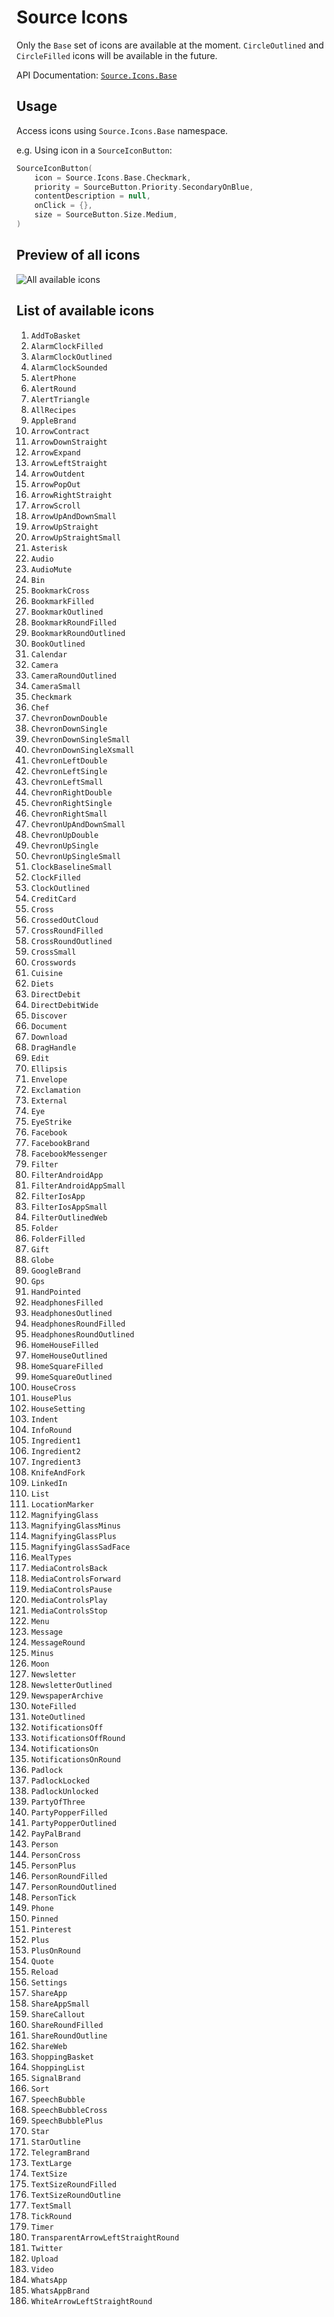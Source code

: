 # Source Icons

Only the `Base` set of icons are available at the moment. `CircleOutlined` and `CircleFilled` icons 
will be available in the future.

API Documentation: [`Source.Icons.Base`][api-doc]

## Usage

Access icons using `Source.Icons.Base` namespace.

e.g. Using icon in a `SourceIconButton`:

```kotlin
SourceIconButton(
    icon = Source.Icons.Base.Checkmark,
    priority = SourceButton.Priority.SecondaryOnBlue,
    contentDescription = null,
    onClick = {},
    size = SourceButton.Size.Medium,
)
```

## Preview of all icons

![All available icons](https://github.com/user-attachments/assets/2d0c6f58-ca3c-49a9-876e-7892ce627b31)

## List of available icons

1. `AddToBasket`
1. `AlarmClockFilled`
1. `AlarmClockOutlined`
1. `AlarmClockSounded`
1. `AlertPhone`
1. `AlertRound`
1. `AlertTriangle`
1. `AllRecipes`
1. `AppleBrand`
1. `ArrowContract`
1. `ArrowDownStraight`
1. `ArrowExpand`
1. `ArrowLeftStraight`
1. `ArrowOutdent`
1. `ArrowPopOut`
1. `ArrowRightStraight`
1. `ArrowScroll`
1. `ArrowUpAndDownSmall`
1. `ArrowUpStraight`
1. `ArrowUpStraightSmall`
1. `Asterisk`
1. `Audio`
1. `AudioMute`
1. `Bin`
1. `BookmarkCross`
1. `BookmarkFilled`
1. `BookmarkOutlined`
1. `BookmarkRoundFilled`
1. `BookmarkRoundOutlined`
1. `BookOutlined`
1. `Calendar`
1. `Camera`
1. `CameraRoundOutlined`
1. `CameraSmall`
1. `Checkmark`
1. `Chef`
1. `ChevronDownDouble`
1. `ChevronDownSingle`
1. `ChevronDownSingleSmall`
1. `ChevronDownSingleXsmall`
1. `ChevronLeftDouble`
1. `ChevronLeftSingle`
1. `ChevronLeftSmall`
1. `ChevronRightDouble`
1. `ChevronRightSingle`
1. `ChevronRightSmall`
1. `ChevronUpAndDownSmall`
1. `ChevronUpDouble`
1. `ChevronUpSingle`
1. `ChevronUpSingleSmall`
1. `ClockBaselineSmall`
1. `ClockFilled`
1. `ClockOutlined`
1. `CreditCard`
1. `Cross`
1. `CrossedOutCloud`
1. `CrossRoundFilled`
1. `CrossRoundOutlined`
1. `CrossSmall`
1. `Crosswords`
1. `Cuisine`
1. `Diets`
1. `DirectDebit`
1. `DirectDebitWide`
1. `Discover`
1. `Document`
1. `Download`
1. `DragHandle`
1. `Edit`
1. `Ellipsis`
1. `Envelope`
1. `Exclamation`
1. `External`
1. `Eye`
1. `EyeStrike`
1. `Facebook`
1. `FacebookBrand`
1. `FacebookMessenger`
1. `Filter`
1. `FilterAndroidApp`
1. `FilterAndroidAppSmall`
1. `FilterIosApp`
1. `FilterIosAppSmall`
1. `FilterOutlinedWeb`
1. `Folder`
1. `FolderFilled`
1. `Gift`
1. `Globe`
1. `GoogleBrand`
1. `Gps`
1. `HandPointed`
1. `HeadphonesFilled`
1. `HeadphonesOutlined`
1. `HeadphonesRoundFilled`
1. `HeadphonesRoundOutlined`
1. `HomeHouseFilled`
1. `HomeHouseOutlined`
1. `HomeSquareFilled`
1. `HomeSquareOutlined`
1. `HouseCross`
1. `HousePlus`
1. `HouseSetting`
1. `Indent`
1. `InfoRound`
1. `Ingredient1`
1. `Ingredient2`
1. `Ingredient3`
1. `KnifeAndFork`
1. `LinkedIn`
1. `List`
1. `LocationMarker`
1. `MagnifyingGlass`
1. `MagnifyingGlassMinus`
1. `MagnifyingGlassPlus`
1. `MagnifyingGlassSadFace`
1. `MealTypes`
1. `MediaControlsBack`
1. `MediaControlsForward`
1. `MediaControlsPause`
1. `MediaControlsPlay`
1. `MediaControlsStop`
1. `Menu`
1. `Message`
1. `MessageRound`
1. `Minus`
1. `Moon`
1. `Newsletter`
1. `NewsletterOutlined`
1. `NewspaperArchive`
1. `NoteFilled`
1. `NoteOutlined`
1. `NotificationsOff`
1. `NotificationsOffRound`
1. `NotificationsOn`
1. `NotificationsOnRound`
1. `Padlock`
1. `PadlockLocked`
1. `PadlockUnlocked`
1. `PartyOfThree`
1. `PartyPopperFilled`
1. `PartyPopperOutlined`
1. `PayPalBrand`
1. `Person`
1. `PersonCross`
1. `PersonPlus`
1. `PersonRoundFilled`
1. `PersonRoundOutlined`
1. `PersonTick`
1. `Phone`
1. `Pinned`
1. `Pinterest`
1. `Plus`
1. `PlusOnRound`
1. `Quote`
1. `Reload`
1. `Settings`
1. `ShareApp`
1. `ShareAppSmall`
1. `ShareCallout`
1. `ShareRoundFilled`
1. `ShareRoundOutline`
1. `ShareWeb`
1. `ShoppingBasket`
1. `ShoppingList`
1. `SignalBrand`
1. `Sort`
1. `SpeechBubble`
1. `SpeechBubbleCross`
1. `SpeechBubblePlus`
1. `Star`
1. `StarOutline`
1. `TelegramBrand`
1. `TextLarge`
1. `TextSize`
1. `TextSizeRoundFilled`
1. `TextSizeRoundOutline`
1. `TextSmall`
1. `TickRound`
1. `Timer`
1. `TransparentArrowLeftStraightRound`
1. `Twitter`
1. `Upload`
1. `Video`
1. `WhatsApp`
1. `WhatsAppBrand`
1. `WhiteArrowLeftStraightRound`

[api-doc]: https://guardian.github.io/source-apps/android/docs/-source%20for%20-android/com.gu.source.icons.base/index.html
